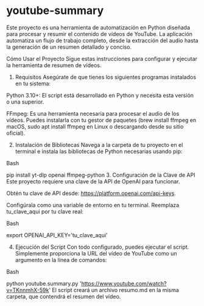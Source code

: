# youtube-summary
Este proyecto es una herramienta de automatización en Python diseñada para procesar y resumir el contenido de vídeos de YouTube. La aplicación automatiza un flujo de trabajo completo, desde la extracción del audio hasta la generación de un resumen detallado y conciso.


Cómo Usar el Proyecto
Sigue estas instrucciones para configurar y ejecutar la herramienta de resumen de vídeos.

1. Requisitos
Asegúrate de que tienes los siguientes programas instalados en tu sistema:

Python 3.10+: El script está desarrollado en Python y necesita esta versión o una superior.

FFmpeg: Es una herramienta necesaria para procesar el audio de los vídeos. Puedes instalarla con tu gestor de paquetes (brew install ffmpeg en macOS, sudo apt install ffmpeg en Linux o descargando desde su sitio oficial).

2. Instalación de Bibliotecas
Navega a la carpeta de tu proyecto en el terminal e instala las bibliotecas de Python necesarias usando pip:

Bash

pip install yt-dlp openai ffmpeg-python
3. Configuración de la Clave de API
Este proyecto requiere una clave de la API de OpenAI para funcionar.

Obtén tu clave de API desde: https://platform.openai.com/api-keys.

Configúrala como una variable de entorno en tu terminal. Reemplaza tu_clave_aqui por tu clave real:

Bash

export OPENAI_API_KEY='tu_clave_aqui'


4. Ejecución del Script
Con todo configurado, puedes ejecutar el script. Simplemente proporciona la URL del vídeo de YouTube como un argumento en la línea de comandos:

Bash

python youtube.summary.py 'https://www.youtube.com/watch?v=TKnnmhX-59k'
El script creará un archivo resumo.md en la misma carpeta, que contendrá el resumen del vídeo.
